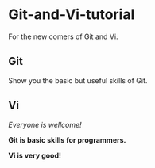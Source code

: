 # Git-and-Vi-tutorial
For the new comers of Git and Vi.

## Git
Show you the basic but useful skills of Git.

## Vi



*Everyone is wellcome!*

**Git is basic skills for programmers.**

**Vi is very good!**
